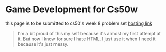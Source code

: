 # Game Development for Cs50w
this page is to be submitted to cs50's week 8 problem set
[hosting link](https://abdoarafh.github.io/game-development-cs50w/)  
>I'm a bit proud of this my self because it's almost my first attempt at it. But now I know for sure I hate HTML.
>I just use it when I need it because it's just messy.
